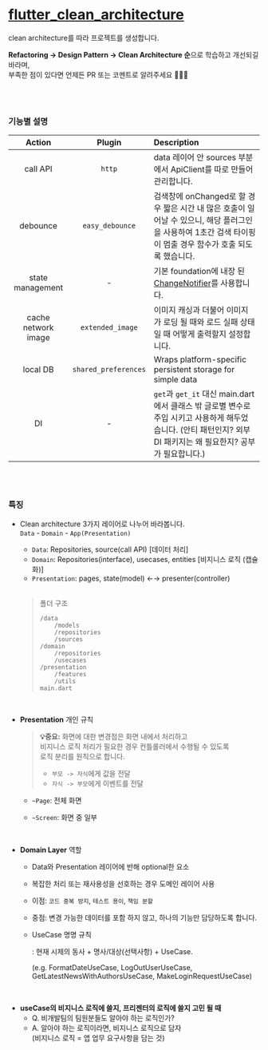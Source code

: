 # [flutter_clean_architecture](https://github.com/adbr-dev/flutter_clean_architecture)

clean architecture를 따라 프로젝트를 생성합니다.

**Refactoring -> Design Pattern -> Clean Architecture 순**으로 학습하고 개선되길 바라며,  
부족한 점이 있다면 언제든 PR 또는 코멘트로 알려주세요 🙇🏻‍♀️

</br></br>

### 기능별 설명

| Action | Plugin | Description |
| :---:         |     :---:      |  :--- |
| call API   | `http` | data 레이어 안 sources 부분에서 ApiClient를 따로 만들어 관리합니다.  |
| debounce   | `easy_debounce`     | 검색창에 onChanged로 할 경우 짧은 시간 내 많은 호출이 일어날 수 있으니, 해당 플러그인을 사용하여 1초간 검색 타이핑이 멈출 경우 함수가 호출 되도록 했습니다.
| state management   |  -  | 기본 foundation에 내장 된 [ChangeNotifier](https://api.flutter.dev/flutter/foundation/ChangeNotifier-class.html)를 사용합니다.
| cache network image   | `extended_image` | 이미지 캐싱과 더불어 이미지가 로딩 될 때와 로드 실패 상태일 때 어떻게 출력할지 설정합니다.
| local DB | `shared_preferences` | Wraps platform-specific persistent storage for simple data
| DI | - | `get`과 `get_it` 대신 main.dart에서 클래스 밖 글로별 변수로 주입 시키고 사용하게 해두었습니다. (안티 패턴인지? 외부 DI 패키지는 왜 필요한지? 공부가 필요합니다.)

</br></br>

### 특징
- Clean architecture 3가지 레이어로 나누어 바라봅니다.  
`Data` - `Domain` - `App(Presentation)`
  - `Data`: Repositories, source(call API) [데이터 처리]
  - `Domain`: Repositories(interface), usecases, entities [비지니스 로직 (캡슐화)]
  - `Presentation`: pages, state(model) ←→ presenter(controller)
  
  </br>

  > 폴더 구조
  >  ```
  >  /data
  >      /models
  >      /repositories
  >      /sources
  >  /domain
  >      /repositories
  >      /usecases
  >  /presentation
  >      /features
  >      /utils
  >  main.dart
  >  ```

<br>

- **Presentation** 개인 규칙

  > **💡중요:** 화면에 대한 변경점은 화면 내에서 처리하고  
  비지니스 로직 처리가 필요한 경우 컨틀롤러에서 수행될 수 있도록  
  로직 분리를 원칙으로 합니다.
  > - `부모 -> 자식`에게 값을 전달
  > -  `자식 -> 부모`에게 이벤트를 전달  

  - `~Page`: 전체 화면
  
  - `~Screen`: 화면 중 일부

<br>

- **Domain Layer** 역할
  - Data와 Presentation 레이어에 반해 optional한 요소
  - 복잡한 처리 또는 재사용성을 선호하는 경우 도메인 레이어 사용
  - 이점: `코드 중복 방지`, `테스트 용이`, `책임 분할`
  - 중점: 변경 가능한 데이터를 포함 하지 않고, 하나의 기능만 담당하도록 합니다.
  - UseCase 명명 규칙
    
    : 현재 시제의 동사 + 명사/대상(선택사항) + UseCase.
    
    (e.g. FormatDateUseCase, LogOutUserUseCase, GetLatestNewsWithAuthorsUseCase, MakeLoginRequestUseCase)  

<br>

- **useCase의 비지니스 로직에 쓸지, 프리젠터의 로직에 쓸지 고민 될 때**
  - Q. 비개발팀의 팀원분들도 알아야 하는 로직인가? 
  - A. 알아야 하는 로직이라면, 비지니스 로직으로 담자  
  (비지니스 로직 = 앱 업무 요구사항을 담는 것)  